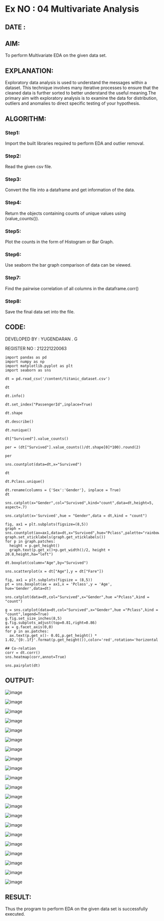 # Ex NO : 04 Multivariate Analysis

## DATE : 

## AIM:
To perform Multivariate EDA on the given data set.

## EXPLANATION:
Exploratory data analysis is used to understand the messages within a dataset. This technique involves many iterative processes to ensure that the cleaned data is further sorted to better understand the useful meaning.The primary aim with exploratory analysis is to examine the data for distribution, outliers and anomalies to direct specific testing of your hypothesis.

## ALGORITHM:

### Step1:
Import the built libraries required to perform EDA and outlier removal.

### Step2:
Read the given csv file.

### Step3:
Convert the file into a dataframe and get information of the data.

### Step4:
Return the objects containing counts of unique values using (value_counts()).

### Step5:
Plot the counts in the form of Histogram or Bar Graph.

### Step6:
Use seaborn the bar graph comparison of data can be viewed.

### Step7:
Find the pairwise correlation of all columns in the dataframe.corr()

### Step8:
Save the final data set into the file.

## CODE:
DEVELOPED BY : YUGENDARAN . G

 REGISTER NO : 212221220063
```
import pandas as pd
import numpy as np
import matplotlib.pyplot as plt
import seaborn as sns

dt = pd.read_csv('/content/titanic_dataset.csv')

dt

dt.info()

dt.set_index("PassengerId",inplace=True)

dt.shape

dt.describe()

dt.nunique()

dt["Survived"].value_counts()

per = (dt["Survived"].value_counts()/dt.shape[0]*100).round(2)

per

sns.countplot(data=dt,x="Survived")

dt

dt.Pclass.unique()

dt.rename(columns = {'Sex':'Gender'}, inplace = True)
dt

sns.catplot(x="Gender",col="Survived",kind="count",data=dt,height=5, aspect=.7)

sns.catplot(x='Survived',hue = "Gender",data = dt,kind = "count")

fig, ax1 = plt.subplots(figsize=(8,5))
graph = sns.countplot(ax=ax1,data=dt,x="Survived",hue="Pclass",palette="rainbow")
graph.set_xticklabels(graph.get_xticklabels())
for p in graph.patches:
  height = p.get_height()
  graph.text(p.get_x()+p.get_width()/2, height + 20.8,height,ha="left")

dt.boxplot(column="Age",by="Survived")

sns.scatterplot(x = dt["Age"],y = dt["Fare"])

fig, ax1 = plt.subplots(figsize = (8,5))
pt = sns.boxplot(ax = ax1,x = 'Pclass',y = 'Age', hue='Gender',data=dt)

sns.catplot(data=dt,col="Survived",x="Gender",hue ="Pclass",kind = "count")

g = sns.catplot(data=dt,col="Survived",x="Gender",hue ="Pclass",kind = "count",legend=True)
g.fig.set_size_inches(8,5)
g.fig.subplots_adjust(top=0.81,right=0.86)
ax = g.facet_axis(0,0)
for p in ax.patches:
  ax.text(p.get_x()- 0.01,p.get_height() * 1.02,'{0:.1f}'.format(p.get_height()),color='red',rotation='horizontal',size='small')

## Co-relation
corr = dt.corr()
sns.heatmap(corr,annot=True)

sns.pairplot(dt)
```
## OUTPUT:

![image](https://github.com/Yugendaran/Ex-04-Multivariate-Analysis/assets/128135616/84114d90-ab3d-41e0-8eb7-1dea5aa90cc9)

![image](https://github.com/Yugendaran/Ex-04-Multivariate-Analysis/assets/128135616/91db2ef4-1334-4b42-bbd0-568f766dde94)

![image](https://github.com/Yugendaran/Ex-04-Multivariate-Analysis/assets/128135616/8b2f82d3-00af-4b06-baf3-a188159836c2)

![image](https://github.com/Yugendaran/Ex-04-Multivariate-Analysis/assets/128135616/51439a25-f25e-4126-a6fc-df16b3556ddb)

![image](https://github.com/Yugendaran/Ex-04-Multivariate-Analysis/assets/128135616/57d72b1b-ebfa-4c65-9fe8-b4bf9d54f978)

![image](https://github.com/Yugendaran/Ex-04-Multivariate-Analysis/assets/128135616/0635dd76-2d83-44c6-9d9f-3ff3ebd3630a)

![image](https://github.com/Yugendaran/Ex-04-Multivariate-Analysis/assets/128135616/17622760-529c-47cc-862e-13c1cee7e60c)

![image](https://github.com/Yugendaran/Ex-04-Multivariate-Analysis/assets/128135616/2af4b7ed-4e22-40c4-b948-035e1e344ee1)

![image](https://github.com/Yugendaran/Ex-04-Multivariate-Analysis/assets/128135616/1b2f645f-7108-4167-b196-b7dc0474fe8c)

![image](https://github.com/Yugendaran/Ex-04-Multivariate-Analysis/assets/128135616/c8238eea-88dc-4e48-b504-10d447d2b85a)

![image](https://github.com/Yugendaran/Ex-04-Multivariate-Analysis/assets/128135616/8852c0c9-60c4-41f5-acf6-288c7e75f664)

![image](https://github.com/Yugendaran/Ex-04-Multivariate-Analysis/assets/128135616/a0442a7a-f39e-4280-8acc-de23d8aea462)

![image](https://github.com/Yugendaran/Ex-04-Multivariate-Analysis/assets/128135616/6838e7f4-8f3e-40eb-acec-d637c705c62b)

![image](https://github.com/Yugendaran/Ex-04-Multivariate-Analysis/assets/128135616/c2cbe674-0ab9-4cbd-b9b5-f3b02fd91fb9)

![image](https://github.com/Yugendaran/Ex-04-Multivariate-Analysis/assets/128135616/75991f7b-1182-463a-ab73-16aa258d89a5)

![image](https://github.com/Yugendaran/Ex-04-Multivariate-Analysis/assets/128135616/e5367e3b-04ee-4155-8d6a-01b5f8a0c3ca)

![image](https://github.com/Yugendaran/Ex-04-Multivariate-Analysis/assets/128135616/35e48146-7e1d-4adb-80e3-df643fd7664d)

![image](https://github.com/Yugendaran/Ex-04-Multivariate-Analysis/assets/128135616/a1db78c6-2abe-4298-959f-f29c03717491)

![image](https://github.com/Yugendaran/Ex-04-Multivariate-Analysis/assets/128135616/2467733a-ee02-4df7-9f87-a78c754e9b6d)

![image](https://github.com/Yugendaran/Ex-04-Multivariate-Analysis/assets/128135616/f7ecb362-eee8-4bc9-9983-478152a7677c)

![image](https://github.com/Yugendaran/Ex-04-Multivariate-Analysis/assets/128135616/612ac350-c74a-48a7-9b7e-ea83ad5c985e)


## RESULT:
Thus the program to perform EDA on the given data set is successfully executed.













